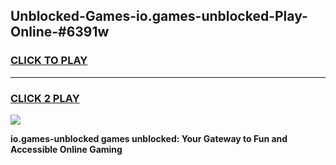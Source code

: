 
## Unblocked-Games-io.games-unblocked-Play-Online-#6391w
<h3>
<a href="https://premium.freeplayer.one?title=io.games-unblocked&ref=27F">CLICK TO PLAY</a></h3>
<hr>

<h3>
<a href="https://premium.freeplayer.one?title=io.games-unblocked&ref=27F">CLICK 2 PLAY</a>
  
</h3>

<a href="https://premium.freeplayer.one?title=io.games-unblocked&ref=27F"><img src="https://clearcache.store/games.png"></a>


**io.games-unblocked games unblocked: Your Gateway to Fun and Accessible Online Gaming**
